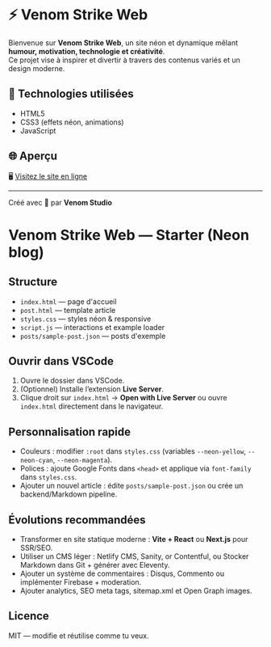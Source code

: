 # ⚡ Venom Strike Web

Bienvenue sur **Venom Strike Web**, un site néon et dynamique mêlant **humour, motivation, technologie et créativité**.  
Ce projet vise à inspirer et divertir à travers des contenus variés et un design moderne.

## 🧠 Technologies utilisées
- HTML5  
- CSS3 (effets néon, animations)  
- JavaScript  

## 🌐 Aperçu
🖥️ [Visitez le site en ligne](https://casanovathunder99.github.io/venom-strike-web/)

---

Créé avec 💜 par **Venom Studio**
# Venom Strike Web — Starter (Neon blog)

## Structure
- `index.html` — page d'accueil
- `post.html` — template article
- `styles.css` — styles néon & responsive
- `script.js` — interactions et example loader
- `posts/sample-post.json` — posts d'exemple

## Ouvrir dans VSCode
1. Ouvre le dossier dans VSCode.
2. (Optionnel) Installe l’extension **Live Server**.
3. Clique droit sur `index.html` → **Open with Live Server** ou ouvre `index.html` directement dans le navigateur.

## Personnalisation rapide
- Couleurs : modifier `:root` dans `styles.css` (variables `--neon-yellow`, `--neon-cyan`, `--neon-magenta`).
- Polices : ajoute Google Fonts dans `<head>` et applique via `font-family` dans `styles.css`.
- Ajouter un nouvel article : édite `posts/sample-post.json` ou crée un backend/Markdown pipeline.

## Évolutions recommandées
- Transformer en site statique moderne : **Vite + React** ou **Next.js** pour SSR/SEO.
- Utiliser un CMS léger : Netlify CMS, Sanity, or Contentful, ou Stocker Markdown dans Git + générer avec Eleventy.
- Ajouter un système de commentaires : Disqus, Commento ou implémenter Firebase + moderation.
- Ajouter analytics, SEO meta tags, sitemap.xml et Open Graph images.

## Licence
MIT — modifie et réutilise comme tu veux.
